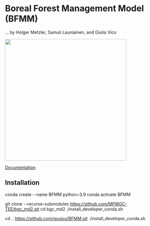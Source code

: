# Boreal Forest Management Model (BFMM)
  … by Holger Metzler, Samuli Launiainen, and Giulia Vico

<img src="https://github.com/goujou/BFMM/blob/main/docs/source/_static/total_model_v2.png" width=400>

[Documentation](https://goujou.github.io/BFMM/)


## Installation

  conda create --name BFMM python=3.9
  conda activate BFMM

  git clone --recurse-submodules https://github.com/MPIBGC-TEE/bgc_md2.git
  cd bgc_md2
  ./install_developer_conda.sh

  cd ..
  https://github.com/goujou/BFMM.git
  ./install_developer_conda.sh
 
